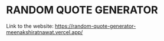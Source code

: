 # RANDOM QUOTE GENERATOR

Link to the website: https://random-quote-generator-meenakshiratnawat.vercel.app/